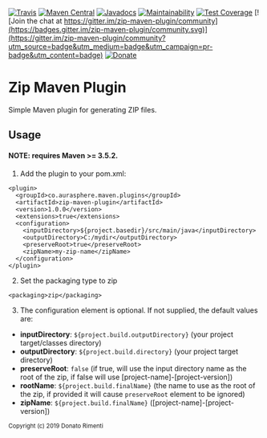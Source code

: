 [![Travis](https://img.shields.io/travis/aurasphere/zip-maven-plugin.svg)](https://travis-ci.org/aurasphere/zip-maven-plugin)
[![Maven Central](https://img.shields.io/maven-central/v/co.aurasphere.maven.plugins/zip-maven-plugin.svg)](https://search.maven.org/artifact/co.aurasphere.maven.plugins/zip-maven-plugin/1.0.0/jar)
[![Javadocs](http://javadoc.io/badge/co.aurasphere.maven.plugins/zip-maven-plugin.svg)](http://javadoc.io/doc/co.aurasphere.maven.plugins/zip-maven-plugin)
[![Maintainability](https://api.codeclimate.com/v1/badges/43d564cf9ee6e93d8391/maintainability)](https://codeclimate.com/github/aurasphere/zip-maven-plugin/maintainability)
[![Test Coverage](https://api.codeclimate.com/v1/badges/43d564cf9ee6e93d8391/test_coverage)](https://codeclimate.com/github/aurasphere/zip-maven-plugin/test_coverage)
[![Join the chat at https://gitter.im/zip-maven-plugin/community](https://badges.gitter.im/zip-maven-plugin/community.svg)](https://gitter.im/zip-maven-plugin/community?utm_source=badge&utm_medium=badge&utm_campaign=pr-badge&utm_content=badge)
[![Donate](https://img.shields.io/badge/Donate-PayPal-orange.svg)](https://www.paypal.com/donate/?cmd=_donations&business=8UK2BZP2K8NSS)

# Zip Maven Plugin

Simple Maven plugin for generating ZIP files.

## Usage

#### NOTE: requires Maven >= 3.5.2.

1. Add the plugin to your pom.xml:

```
<plugin>
  <groupId>co.aurasphere.maven.plugins</groupId>
  <artifactId>zip-maven-plugin</artifactId>
  <version>1.0.0</version>
  <extensions>true</extensions>
  <configuration>
    <inputDirectory>${project.basedir}/src/main/java</inputDirectory>
    <outputDirectory>C:/mydir</outputDirectory>
    <preserveRoot>true</preserveRoot>
    <zipName>my-zip-name</zipName>
  </configuration>
</plugin>
```

2. Set the packaging type to zip

`<packaging>zip</packaging>`
 
3. The configuration element is optional. If not supplied, the default values are:

- **inputDirectory**: `${project.build.outputDirectory}` (your project target/classes directory)
- **outputDirectory**: `${project.build.directory}` (your project target directory)
- **preserveRoot**: `false` (if true, will use the input directory name as the root of the zip, if false will use [project-name]-[project-version])
- **rootName**: `${project.build.finalName}` (the name to use as the root of the zip, if provided it will cause `preserveRoot` element to be ignored)
- **zipName**: `${project.build.finalName}` ([project-name]-[project-version])

<sub>Copyright (c) 2019 Donato Rimenti</sub>
